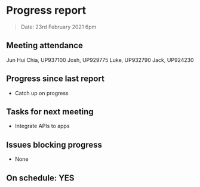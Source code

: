 # Progress report

> Date: 23rd February 2021 6pm

## Meeting attendance

Jun Hui Chia, UP937100
Josh, UP929775
Luke, UP932790
Jack, UP924230

## Progress since last report

* Catch up on progress

## Tasks for next meeting

* Integrate APIs to apps

## Issues blocking progress

* None

## On schedule: YES

